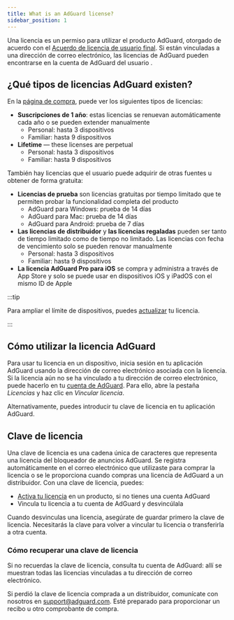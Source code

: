 ```yaml
---
title: What is an AdGuard license?
sidebar_position: 1
---
```


Una licencia es un permiso para utilizar el producto AdGuard, otorgado de acuerdo con el [Acuerdo de licencia de usuario final](https://adguard.com/eula.html). Si están vinculadas a una dirección de correo electrónico, las licencias de AdGuard pueden encontrarse en la cuenta de AdGuard del usuario [](https://my.adguard.com/).

## ¿Qué tipos de licencias AdGuard existen?

En la [ página de compra](https://adguard.com/license.html), puede ver los siguientes tipos de licencias:

- **Suscripciones de 1 año**: estas licencias se renuevan automáticamente cada año o se pueden extender manualmente
    - Personal: hasta 3 dispositivos
    - Familiar: hasta 9 dispositivos
- **Lifetime** — these licenses are perpetual
    - Personal: hasta 3 dispositivos
    - Familiar: hasta 9 dispositivos

También hay licencias que el usuario puede adquirir de otras fuentes u obtener de forma gratuita:

- **Licencias de prueba** son licencias gratuitas por tiempo limitado que te permiten probar la funcionalidad completa del producto
    - AdGuard para Windows: prueba de 14 días
    - AdGuard para Mac: prueba de 14 días
    - AdGuard para Android: prueba de 7 días
- **Las licencias de distribuidor** y **las licencias regaladas** pueden ser tanto de tiempo limitado como de tiempo no limitado. Las licencias con fecha de vencimiento solo se pueden renovar manualmente
    - Personal: hasta 3 dispositivos
    - Familiar: hasta 9 dispositivos
- **La licencia AdGuard Pro para iOS** se compra y administra a través de App Store y solo se puede usar en dispositivos iOS y iPadOS con el mismo ID de Apple

:::tip

Para ampliar el límite de dispositivos, puedes [actualizar](../payment-options/#upgrade) tu licencia.

:::

## Cómo utilizar la licencia AdGuard

Para usar tu licencia en un dispositivo, inicia sesión en tu aplicación AdGuard usando la dirección de correo electrónico asociada con la licencia. Si la licencia aún no se ha vinculado a tu dirección de correo electrónico, puede hacerlo en tu [cuenta de AdGuard](https://my.adguard.com/). Para ello, abre la pestaña *Licencias* y haz clic en *Vincular licencia*.

Alternativamente, puedes introducir tu clave de licencia [](#license-key) en tu aplicación AdGuard.

## Clave de licencia

Una clave de licencia es una cadena única de caracteres que representa una licencia del bloqueador de anuncios AdGuard. Se registra automáticamente en el correo electrónico que utilizaste para comprar la licencia o se le proporciona cuando compras una licencia de AdGuard a un distribuidor. Con una clave de licencia, puedes:

- [Activa tu licencia](../activation) en un producto, si no tienes una cuenta AdGuard
- Vincula tu licencia a tu cuenta de AdGuard y desvincúlala

Cuando desvinculas una licencia, asegúrate de guardar primero la clave de licencia. Necesitarás la clave para volver a vincular tu licencia o transferirla a otra cuenta.

### Cómo recuperar una clave de licencia

Si no recuerdas la clave de licencia, consulta tu cuenta de AdGuard: allí se muestran todas las licencias vinculadas a tu dirección de correo electrónico.

Si perdió la clave de licencia comprada a un distribuidor, comunícate con nosotros en support@adguard.com. Esté preparado para proporcionar un recibo u otro comprobante de compra.
